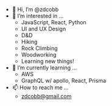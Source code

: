 - 👋 Hi, I’m @zdcobb
- 👀 I’m interested in ...
    - JavaScript, React, Python
    - UI and UX Design
    - D&D
    - Hiking
    - Rock Climbing
    - Woodworking
    - Learning new things!
- 🌱 I’m currently learning ...
    - AWS
    - GraphQL w/ apollo, React, Prisma
- 📫 How to reach me ...
    - zdcobb@gmail.com

<!---
zdcobb/zdcobb is a ✨ special ✨ repository because its `README.md` (this file) appears on your GitHub profile.
You can click the Preview link to take a look at your changes.
--->
